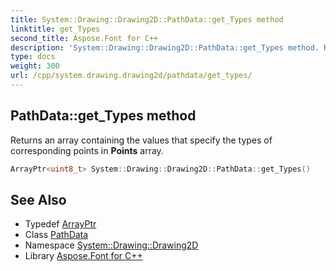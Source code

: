 ```yaml
---
title: System::Drawing::Drawing2D::PathData::get_Types method
linktitle: get_Types
second_title: Aspose.Font for C++
description: 'System::Drawing::Drawing2D::PathData::get_Types method. Returns an array containing the values that specify the types of corresponding points in Points array in C++.'
type: docs
weight: 300
url: /cpp/system.drawing.drawing2d/pathdata/get_types/
---
```

## PathData::get_Types method


Returns an array containing the values that specify the types of corresponding points in **Points** array.

```cpp
ArrayPtr<uint8_t> System::Drawing::Drawing2D::PathData::get_Types()
```

## See Also

* Typedef [ArrayPtr](../../../system/arrayptr/)
* Class [PathData](../)
* Namespace [System::Drawing::Drawing2D](../../)
* Library [Aspose.Font for C++](../../../)
